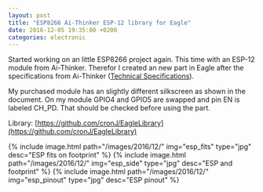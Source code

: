 ```yaml
---
layout: post
title: "ESP8266 Ai-Thinker ESP-12 library for Eagle"
date: 2016-12-05 19:35:00 +0200
categories: electronic
---
```

Started working on an little ESP8266 project again. This time with an ESP-12 module from Ai-Thinker. Therefor I created an new part in Eagle after the specifications from Ai-Thinker ([Technical Specifications](http://wiki.ai-thinker.com/lib/exe/fetch.php/modules/esp-12_wifi.pdf)).

My purchased module has an slightly different silkscreen as shown in the document. On my module GPIO4 and GPIO5 are swapped and pin EN is labeled CH_PD. That should be checked before using the part.

Library: [https://github.com/cronJ/EagleLibrary](https://github.com/cronJ/EagleLibrary)

{% include image.html path="/images/2016/12/" img="esp_fits" type="jpg" desc="ESP fits on footprint" %}
{% include image.html path="/images/2016/12/" img="esp_side" type="jpg" desc="ESP and footprint" %}
{% include image.html path="/images/2016/12/" img="esp_pinout" type="jpg" desc="ESP pinout" %}
